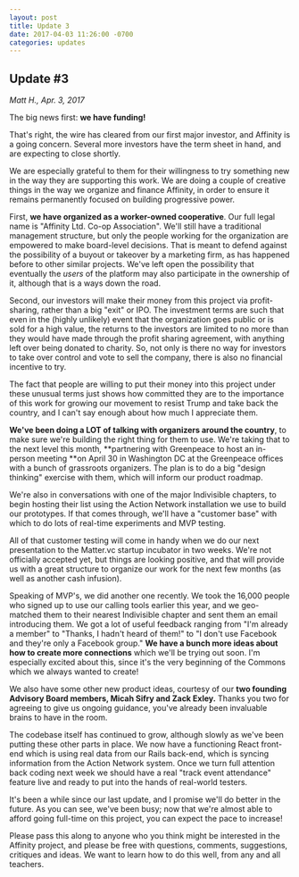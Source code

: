 ```yaml
---
layout: post
title: Update 3
date: 2017-04-03 11:26:00 -0700
categories: updates
---
```

## Update #3
*Matt H., Apr. 3, 2017*

The big news first: **we have funding!**

That's right, the wire has cleared from our first major investor, and Affinity is a going concern. Several more investors have the term sheet in hand, and are expecting to close shortly.

We are especially grateful to them for their willingness to try something new in the way they are supporting this work. We are doing a couple of creative things in the way we organize and finance Affinity, in order to ensure it remains permanently focused on building progressive power.

First, **we have organized as a worker-owned cooperative**. Our full legal name is "Affinity Ltd. Co-op Association". We'll still have a traditional management structure, but only the people working for the organization are empowered to make board-level decisions. That is meant to defend against the possibility of a buyout or takeover by a marketing firm, as has happened before to other similar projects. We've left open the possibility that eventually the *users* of the platform may also participate in the ownership of it, although that is a ways down the road.

Second, our investors will make their money from this project via profit-sharing, rather than a big "exit" or IPO. The investment terms are such that even in the (highly unlikely) event that the organization goes public or is sold for a high value, the returns to the investors are limited to no more than they would have made through the profit sharing agreement, with anything left over being donated to charity. So, not only is there no way for investors to take over control and vote to sell the company, there is also no financial incentive to try.

The fact that people are willing to put their money into this project under these unusual terms just shows how committed they are to the importance of this work for growing our movement to resist Trump and take back the country, and I can't say enough about how much I appreciate them.

**We've been doing a LOT of talking with organizers around the country**, to make sure we're building the right thing for them to use. We're taking that to the next level this month, **partnering with Greenpeace to host an in-person meeting **on April 30 in Washington DC at the Greenpeace offices with a bunch of grassroots organizers. The plan is to do a big "design thinking" exercise with them, which will inform our product roadmap.

We're also in conversations with one of the major Indivisible chapters, to begin hosting their list using the Action Network installation we use to build our prototypes. If that comes through, we'll have a "customer base" with which to do lots of real-time experiments and MVP testing.

All of that customer testing will come in handy when we do our next presentation to the Matter.vc startup incubator in two weeks. We're not officially accepted yet, but things are looking positive, and that will provide us with a great structure to organize our work for the next few months (as well as another cash infusion).

Speaking of MVP's, we did another one recently. We took the 16,000 people who signed up to use our calling tools earlier this year, and we geo-matched them to their nearest Indivisible chapter and sent them an email introducing them. We got a lot of useful feedback ranging from "I'm already a member" to "Thanks, I hadn't heard of them!" to "I don't use Facebook and they're only a Facebook group." **We have a bunch more ideas about how to create more connections** which we'll be trying out soon. I'm especially excited about this, since it's the very beginning of the Commons which we always wanted to create!

We also have some other new product ideas, courtesy of our **two founding Advisory Board members, Micah Sifry and Zack Exley.** Thanks you two for agreeing to give us ongoing guidance, you've already been invaluable brains to have in the room.

The codebase itself has continued to grow, although slowly as we've been putting these other parts in place. We now have a functioning React front-end which is using real data from our Rails back-end, which is syncing information from the Action Network system. Once we turn full attention back coding next week we should have a real "track event attendance" feature live and ready to put into the hands of real-world testers.

It's been a while since our last update, and I promise we'll do better in the future. As you can see, we've been busy; now that we're almost able to afford going full-time on this project, you can expect the pace to increase!

Please pass this along to anyone who you think might be interested in the Affinity project, and please be free with questions, comments, suggestions, critiques and ideas. We want to learn how to do this well, from any and all teachers.

